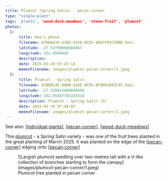 ```yaml
---
title: Plumcot (Spring Satin) - pecan corner
type: "single-plant"
tags: 'plants', 'wood-duck-meadows', 'stone-fruit', 'plumcot'
photos:
  1:
      title: Oma's phone
      filename: D760A43E-63DD-41F6-8CD2-8D07FD5C580B.heic
      latitude: -27.53799666666667
      longitude: 152.0560445
      description: 
      date: 2025-03-19 07:47:14
      memexFilename: images/plumcot-pecan-corner/1.jpeg
  2:
      title: Plumcot - Spring Satin
      filename: 07BEB14F-8A6B-41AE-AFD5-8F0D62841F45.heic
      latitude: -27.538421666666668
      longitude: 152.05587783333334
      description: Plumcot - Spring Satin (G)
      date: 2025-03-19 07:48:02
      memexFilename: images/plumcot-pecan-corner/2.jpeg
---
```


See also: [[individual-plants]], [[pecan-corner]], [[wood-duck-meadows]]

This [plumcot](https://en.wikipedia.org/wiki/Plucot) - a Spring Satin variety - was one of the fruit trees planted in the great planting of March 2025. It was planted on the edge of the [[pecan-corner]] edging onto [[pecan-corner]]

<figure markdown>
![Largish plumcot seedling over two-metres tall with a V-like collection of branches starting to form the canopy](images/plumcot-pecan-corner/1.jpeg)
<figcaption>Plumcot tree planted in pecan corner</figcaption>
</figure>


[//begin]: # "Autogenerated link references for markdown compatibility"
[individual-plants]: individual-plants "Individual plants"
[pecan-corner]: ../pecan-corner "Pecan corner"
[wood-duck-meadows]: ../wood-duck-meadows "Wood duck meadows"
[//end]: # "Autogenerated link references"